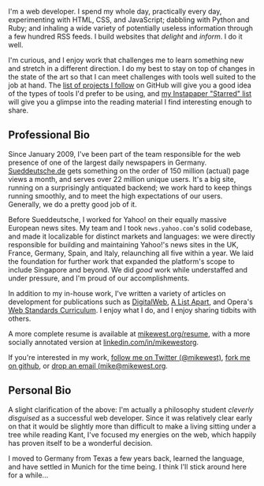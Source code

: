 I'm a web developer.  I spend my whole day, practically every day, experimenting with HTML, CSS, and JavaScript; dabbling with Python and Ruby; and inhaling a wide variety of potentially useless information through a few hundred RSS feeds. I build websites that _delight_ and _inform_.  I do it well.

I'm curious, and I enjoy work that challenges me to learn something new and stretch in a different direction.  I do my best to stay on top of changes in the state of the art so that I can meet challenges with tools well suited to the job at hand.  The [list of projects I follow][github_follow] on GitHub will give you a good idea of the types of tools I'd prefer to be using, and [my Instapaper "Starred" list][instapaper_starred] will give you a glimpse into the reading material I find interesting enough to share.

Professional Bio
----------------

Since January 2009, I've been part of the team responsible for the web presence of one of the largest daily newspapers in Germany.  [Sueddeutsche.de][sde] gets something on the order of 150 million (actual) page views a month, and serves over 22 million unique users.  It's a big site, running on a surprisingly antiquated backend; we work hard to keep things running smoothly, and to meet the high expectations of our users.  Generally, we do a pretty good job of it.

Before Sueddeutsche, I worked for Yahoo! on their equally massive European news sites.  My team and I took `news.yahoo.com`'s solid codebase, and made it localizable for distinct markets and languages: we were directly responsible for building and maintaining Yahoo!'s news sites in the UK, France, Germany, Spain, and Italy, relaunching all five within a year.  We laid the foundation for further work that expanded the platform's scope to include Singapore and beyond.  We did _good_ work while understaffed and under pressure, and I'm proud of our accomplishments.

In addition to my in-house work, I've written a variety of articles on development for publications such as [DigitalWeb][dw], [A List Apart][ala], and Opera's [Web Standards Curriculum][owsc].  I enjoy what I do, and I enjoy sharing tidbits with others.

A more complete resume is available at [mikewest.org/resume][resume], with a more socially annotated version at [linkedin.com/in/mikewestorg][linkedin].

If you're interested in my work, [follow me on Twitter (@mikewest)][twitter], [fork me on github][github], or [drop an email (mike@mikewest.org][email].

Personal Bio
------------

A slight clarification of the above: I'm actually a philosophy student _cleverly disguised_ as a successful web developer.  Since it was relatively clear early on that it would be slightly more than difficult to make a living sitting under a tree while reading Kant, I've focused my energies on the web, which happily has proven itself to be a wonderful decision.

I moved to Germany from Texas a few years back, learned the language, and have settled in Munich for the time being.  I think I'll stick around here for a while...


[github_follow]:        http://github.com/mikewest/following
[instapaper_starred]:   http://www.instapaper.com/starred/rss/203164/fvc7FjLu4aIN5wsniOahrlWgbLw
[sde]:                  http://www.sueddeutsche.de/

[dw]:       http://www.digital-web.com/about/contributors/mike_west/
[ala]:      http://www.alistapart.com/authors/w/mikewest
[owsc]:     http://www.opera.com/company/education/curriculum/

[resume]:   http://mikewest.org/resume
[linkedin]: http://www.linkedin.com/in/mikewestorg
[twitter]:  http://twitter.com/mikewest
[github]:   http://github.com/mikewest/
[email]:    mailto:mike@mikewest.org
